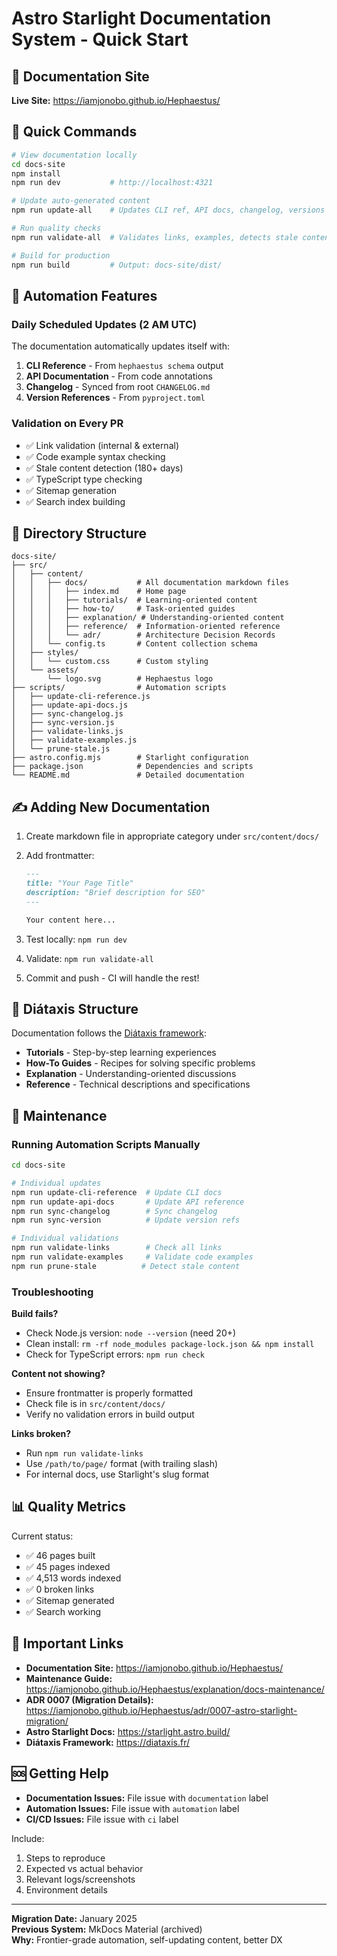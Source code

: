 # Astro Starlight Documentation System - Quick Start

## 📖 Documentation Site

**Live Site:** https://iamjonobo.github.io/Hephaestus/

## 🚀 Quick Commands

```bash
# View documentation locally
cd docs-site
npm install
npm run dev           # http://localhost:4321

# Update auto-generated content
npm run update-all    # Updates CLI ref, API docs, changelog, versions

# Run quality checks
npm run validate-all  # Validates links, examples, detects stale content

# Build for production
npm run build         # Output: docs-site/dist/
```

## 🤖 Automation Features

### Daily Scheduled Updates (2 AM UTC)

The documentation automatically updates itself with:

1. **CLI Reference** - From `hephaestus schema` output
2. **API Documentation** - From code annotations
3. **Changelog** - Synced from root `CHANGELOG.md`
4. **Version References** - From `pyproject.toml`

### Validation on Every PR

- ✅ Link validation (internal & external)
- ✅ Code example syntax checking
- ✅ Stale content detection (180+ days)
- ✅ TypeScript type checking
- ✅ Sitemap generation
- ✅ Search index building

## 📁 Directory Structure

```
docs-site/
├── src/
│   ├── content/
│   │   ├── docs/           # All documentation markdown files
│   │   │   ├── index.md    # Home page
│   │   │   ├── tutorials/  # Learning-oriented content
│   │   │   ├── how-to/     # Task-oriented guides
│   │   │   ├── explanation/ # Understanding-oriented content
│   │   │   ├── reference/  # Information-oriented reference
│   │   │   └── adr/        # Architecture Decision Records
│   │   └── config.ts       # Content collection schema
│   ├── styles/
│   │   └── custom.css      # Custom styling
│   └── assets/
│       └── logo.svg        # Hephaestus logo
├── scripts/                # Automation scripts
│   ├── update-cli-reference.js
│   ├── update-api-docs.js
│   ├── sync-changelog.js
│   ├── sync-version.js
│   ├── validate-links.js
│   ├── validate-examples.js
│   └── prune-stale.js
├── astro.config.mjs        # Starlight configuration
├── package.json            # Dependencies and scripts
└── README.md               # Detailed documentation
```

## ✍️ Adding New Documentation

1. Create markdown file in appropriate category under `src/content/docs/`
2. Add frontmatter:

   ```markdown
   ---
   title: "Your Page Title"
   description: "Brief description for SEO"
   ---

   Your content here...
   ```

3. Test locally: `npm run dev`
4. Validate: `npm run validate-all`
5. Commit and push - CI will handle the rest!

## 🎯 Diátaxis Structure

Documentation follows the [Diátaxis framework](https://diataxis.fr/):

- **Tutorials** - Step-by-step learning experiences
- **How-To Guides** - Recipes for solving specific problems
- **Explanation** - Understanding-oriented discussions
- **Reference** - Technical descriptions and specifications

## 🔧 Maintenance

### Running Automation Scripts Manually

```bash
cd docs-site

# Individual updates
npm run update-cli-reference  # Update CLI docs
npm run update-api-docs       # Update API reference
npm run sync-changelog        # Sync changelog
npm run sync-version          # Update version refs

# Individual validations
npm run validate-links        # Check all links
npm run validate-examples     # Validate code examples
npm run prune-stale          # Detect stale content
```

### Troubleshooting

**Build fails?**

- Check Node.js version: `node --version` (need 20+)
- Clean install: `rm -rf node_modules package-lock.json && npm install`
- Check for TypeScript errors: `npm run check`

**Content not showing?**

- Ensure frontmatter is properly formatted
- Check file is in `src/content/docs/`
- Verify no validation errors in build output

**Links broken?**

- Run `npm run validate-links`
- Use `/path/to/page/` format (with trailing slash)
- For internal docs, use Starlight's slug format

## 📊 Quality Metrics

Current status:

- ✅ 46 pages built
- ✅ 45 pages indexed
- ✅ 4,513 words indexed
- ✅ 0 broken links
- ✅ Sitemap generated
- ✅ Search working

## 🔗 Important Links

- **Documentation Site:** https://iamjonobo.github.io/Hephaestus/
- **Maintenance Guide:** https://iamjonobo.github.io/Hephaestus/explanation/docs-maintenance/
- **ADR 0007 (Migration Details):** https://iamjonobo.github.io/Hephaestus/adr/0007-astro-starlight-migration/
- **Astro Starlight Docs:** https://starlight.astro.build/
- **Diátaxis Framework:** https://diataxis.fr/

## 🆘 Getting Help

- **Documentation Issues:** File issue with `documentation` label
- **Automation Issues:** File issue with `automation` label
- **CI/CD Issues:** File issue with `ci` label

Include:

1. Steps to reproduce
2. Expected vs actual behavior
3. Relevant logs/screenshots
4. Environment details

---

**Migration Date:** January 2025  
**Previous System:** MkDocs Material (archived)  
**Why:** Frontier-grade automation, self-updating content, better DX
